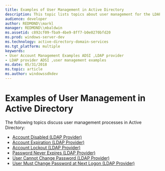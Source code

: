```yaml
---
title: Examples of User Management in Active Directory
description: This topic lists topics about user management for the LDAP provider for Active Directory.
audience: developer
author: REDMOND\\markl
manager: REDMOND\\mbaldwin
ms.assetid: c892cf09-fba9-4be9-8ff7-b0e0270bfd20
ms.prod: windows-server-dev
ms.technology: active-directory-domain-services
ms.tgt_platform: multiple
keywords:
- User Account Management Examples ADSI ,LDAP provider
- LDAP provider ADSI ,user management examples
ms.date: 05/31/2018
ms.topic: article
ms.author: windowssdkdev
---
```


# Examples of User Management in Active Directory

The following topics discuss user management processes in Active Directory:

-   [Account Disabled (LDAP Provider)](account-disabled.md)
-   [Account Expiration (LDAP Provider)](account-expiration.md)
-   [Account Lockout (LDAP Provider)](ldap-account-lockout.md)
-   [Password Never Expires (LDAP Provider)](password-never-expires.md)
-   [User Cannot Change Password (LDAP Provider)](user-cannot-change-password.md)
-   [User Must Change Password at Next Logon (LDAP Provider)](user-must-change-password-at-next-logon.md)

 

 




